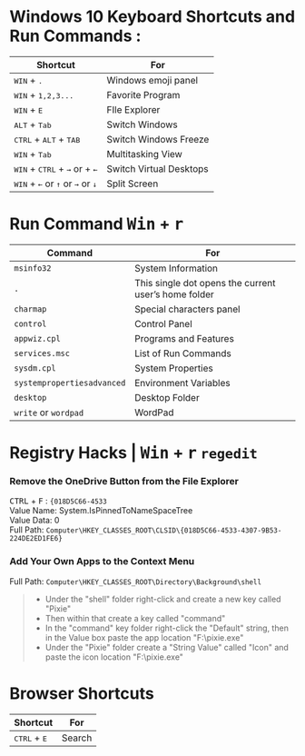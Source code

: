 # Windows 10 Keyboard Shortcuts and Run Commands :

| Shortcut | For |
|-|-|
<kbd>WIN</kbd> + <kbd>.</kbd> | Windows emoji panel
<kbd>WIN</kbd> + <kbd>1,2,3...</kbd> | Favorite Program
<kbd>WIN</kbd> + <kbd>E</kbd> | FIle Explorer
<kbd>ALT</kbd> + <kbd>Tab</kbd> | Switch Windows
<kbd>CTRL</kbd> + <kbd>ALT</kbd> + <kbd>TAB</kbd> | Switch Windows Freeze
<kbd>WIN</kbd> + <kbd>Tab</kbd> | Multitasking View
<kbd>WIN</kbd> + <kbd>CTRL</kbd> + <kbd>→</kbd> or  + <kbd>←</kbd> | Switch Virtual Desktops
<kbd>WIN</kbd> + <kbd>←</kbd> or <kbd>↑</kbd> or <kbd>→</kbd> or <kbd>↓</kbd> | Split Screen


# Run Command <kbd>Win</kbd> + <kbd>r</kbd>

| Command | For |
|-|-|
| `msinfo32` | System Information
| `.` | This single dot opens the current user’s home folder
| `charmap` | Special characters panel
| `control` | Control Panel
| `appwiz.cpl` | Programs and Features
| `services.msc` | List of Run Commands
| `sysdm.cpl` | System Properties
| `systempropertiesadvanced` | Environment Variables
| `desktop` | Desktop Folder
| `write` or `wordpad` | WordPad

# Registry Hacks | <kbd>Win</kbd> + <kbd>r</kbd> `regedit`

### Remove the OneDrive Button from the File Explorer
<kbd>CTRL</kbd> + <kbd>F</kbd> : `{018D5C66-4533` <br>
Value Name: System.IsPinnedToNameSpaceTree <br>
Value Data: 0 <br>
Full Path: `Computer\HKEY_CLASSES_ROOT\CLSID\{018D5C66-4533-4307-9B53-224DE2ED1FE6}`

### Add Your Own Apps to the Context Menu
Full Path: `Computer\HKEY_CLASSES_ROOT\Directory\Background\shell`
> * Under the "shell" folder right-click and create a new key called "Pixie"
> * Then within that create a key called "command"
> * In the "command" key folder right-click the "Default" string, then in the Value box paste the app location "F:\pixie.exe"
> * Under the "Pixie" folder create a "String Value" called "Icon" and paste the icon location "F:\pixie.exe"

# Browser Shortcuts

| Shortcut | For |
|-|-|
<kbd>CTRL</kbd> + <kbd>E</kbd> | Search
